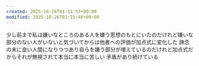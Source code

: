 ```yaml
---
created: 2025-10-26T01:11:57+09:00
modified: 2025-10-26T01:15:46+09:00
---
```


少し前まで私は嫌いなところのある人を嫌う思想のもとにいたのだけれど嫌いな部分のない人がいないと気づいてからは他者への評価が加点式に変化した
諦念の末に良い人間になりつつあり自らを嫌う部分が増えているのだけれど加点式だからそれが無視されて本当に本当に苦しい
矛盾があり続けている
